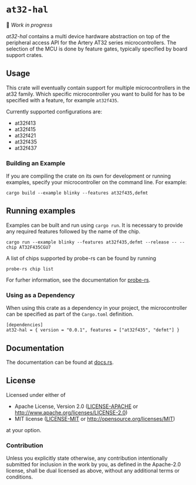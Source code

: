 # `at32-hal`

🚧 *Work in progress*

_at32-hal_ contains a multi device hardware abstraction on top of the
peripheral access API for the Artery AT32 series microcontrollers. The
selection of the MCU is done by feature gates, typically specified by board
support crates.

## Usage

This crate will eventually contain support for multiple microcontrollers in the
at32 family. Which specific microcontroller you want to build for has to be
specified with a feature, for example `at32f435`.

Currently supported configurations are:

* at32f413
* at32f415
* at32f421
* at32f435
* at32f437

### Building an Example

If you are compiling the crate on its own for development or running examples,
specify your microcontroller on the command line. For example:

```
cargo build --example blinky --features at32f435,defmt
```

## Running examples

Examples can be built and run using `cargo run`. It is necessary to provide any
required features followed by the name of the chip.

```
cargo run --example blinky --features at32f435,defmt --release -- --chip AT32F435CGU7
```

A list of chips supported by probe-rs can be found by running

```
probe-rs chip list
```

For furher information, see the documentation for [probe-rs](https://probe.rs/).

### Using as a Dependency

When using this crate as a dependency in your project, the microcontroller can
be specified as part of the `Cargo.toml` definition.

```
[dependencies]
at32-hal = { version = "0.0.1", features = ["at32f435", "defmt"] }
```

## Documentation

The documentation can be found at [docs.rs](https://docs.rs/at32-hal/).

## License

Licensed under either of

- Apache License, Version 2.0 ([LICENSE-APACHE](../LICENSE-APACHE) or
  http://www.apache.org/licenses/LICENSE-2.0)
- MIT license ([LICENSE-MIT](../LICENSE-MIT) or http://opensource.org/licenses/MIT)

at your option.

### Contribution

Unless you explicitly state otherwise, any contribution intentionally submitted
for inclusion in the work by you, as defined in the Apache-2.0 license, shall be
dual licensed as above, without any additional terms or conditions.
